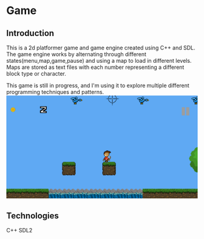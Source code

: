 # Game


## Introduction
This is a 2d platformer game and game engine created using C++ and SDL. The game engine works by alternating through different states(menu,map,game,pause) and using a map to load in different levels. Maps are stored as text files with each number representing a different block type or character.

This game is still in progress, and I'm using it to explore multiple different programming techniques and patterns.
![Game-Image](Assets/PromoPic.png)


## Technologies
C++ SDL2
